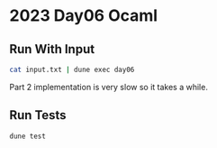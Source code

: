 # 2023 Day06 Ocaml

## Run With Input

```sh
cat input.txt | dune exec day06
```

Part 2 implementation is very slow so it takes a while.

## Run Tests

```sh
dune test
```
